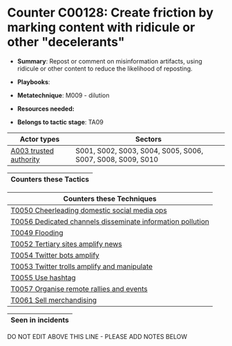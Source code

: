 # Counter C00128: Create friction by marking content with ridicule or other "decelerants"

* **Summary**: Repost or comment on misinformation artifacts, using ridicule or other content to reduce the likelihood of reposting. 

* **Playbooks**: 

* **Metatechnique**: M009 - dilution

* **Resources needed:** 

* **Belongs to tactic stage**: TA09


| Actor types | Sectors |
| ----------- | ------- |
| [A003 trusted authority ](../generated_pages/actortypes/A003.md) | S001, S002, S003, S004, S005, S006, S007, S008, S009, S010 |



| Counters these Tactics |
| ---------------------- |



| Counters these Techniques |
| ------------------------- |
| [T0050 Cheerleading domestic social media ops](../generated_pages/techniques/T0050.md) |
| [T0056 Dedicated channels disseminate information pollution](../generated_pages/techniques/T0056.md) |
| [T0049 Flooding](../generated_pages/techniques/T0049.md) |
| [T0052 Tertiary sites amplify news](../generated_pages/techniques/T0052.md) |
| [T0054 Twitter bots amplify](../generated_pages/techniques/T0054.md) |
| [T0053 Twitter trolls amplify and manipulate](../generated_pages/techniques/T0053.md) |
| [T0055 Use hashtag](../generated_pages/techniques/T0055.md) |
| [T0057 Organise remote rallies and events](../generated_pages/techniques/T0057.md) |
| [T0061 Sell merchandising](../generated_pages/techniques/T0061.md) |



| Seen in incidents |
| ----------------- |


DO NOT EDIT ABOVE THIS LINE - PLEASE ADD NOTES BELOW